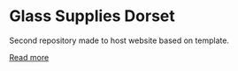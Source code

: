 # Glass Supplies Dorset
Second repository made to host website based on template.

[Read more](../journal.MD)

